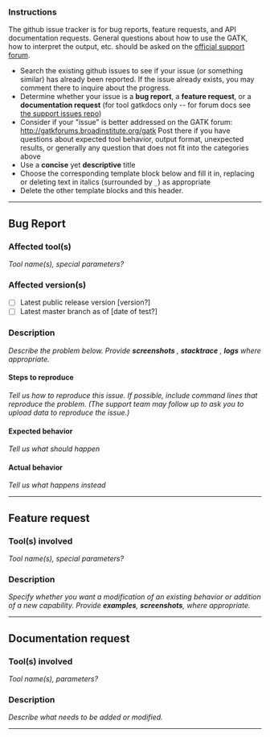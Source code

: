 ### Instructions

The github issue tracker is for bug reports, feature requests, and API documentation requests. General questions about how to use the GATK, how to interpret the output, etc. should be asked on the [official support forum](http://gatkforums.broadinstitute.org/gatk).
- Search the existing github issues to see if your issue (or something similar) has already been reported.  If the issue already exists, you may comment there to inquire about the progress.
- Determine whether your issue is a **bug report**, a **feature request**, or a **documentation request** (for tool gatkdocs only -- for forum docs see [the support issues repo](https://github.com/broadinstitute/dsde-docs/issues))
- Consider if your "issue" is better addressed on the GATK forum: http://gatkforums.broadinstitute.org/gatk  Post there if you have questions about expected tool behavior, output format, unexpected results, or generally any question that does not fit into the categories above
- Use a **concise** yet **descriptive** title
- Choose the corresponding template block below and fill it in, replacing or deleting text in italics (surrounded by `_`) as appropriate
- Delete the other template blocks and this header.

----

## Bug Report

### Affected tool(s)
_Tool name(s), special parameters?_

### Affected version(s)
- [ ] Latest public release version [version?]
- [ ] Latest master branch as of [date of test?]

### Description 
_Describe the problem below. Provide **screenshots** , **stacktrace** , **logs** where appropriate._

#### Steps to reproduce
_Tell us how to reproduce this issue. If possible, include command lines that reproduce the problem. (The support team may follow up to ask you to upload data to reproduce the issue.)_

#### Expected behavior
_Tell us what should happen_

#### Actual behavior
_Tell us what happens instead_

----

## Feature request

### Tool(s) involved
_Tool name(s), special parameters?_

### Description
_Specify whether you want a modification of an existing behavior or addition of a new capability._
_Provide **examples**, **screenshots**, where appropriate._

----

## Documentation request

### Tool(s) involved
_Tool name(s), parameters?_

### Description 
_Describe what needs to be added or modified._

----

